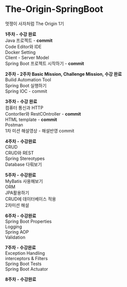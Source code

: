 # The-Origin-SpringBoot
멋쟁이 사자처럼 The Origin 1기
   
**1주차 - 수강 완료**   
Java 프로젝트 - **commit**   
Code Editor와 IDE   
Docker Setting   
Client - Server Model   
Spring Boot 프로젝트 시작하기 - **commit**   
   
**2주차 - 2주차 Basic Mission, Challenge Mission,  수강 완료**   
Builid Automation Tool   
Spring Boot 실행하기   
Spring IOC - commit   
   
**3주차 - 수강 완료**   
컴퓨터 통신과 HTTP   
Contorller와 RestCOntroller - **commit**   
HTML template - **commit**    
Postman   
1차 미션 해설영상 - 해설반영 commit      
   
**4주차 - 수강완료**   
CRUD   
CRUD와 REST   
Spring Stereotypes   
Database 다뤄보기   
   
**5주차 - 수강완료**   
MyBatis 사용해보기   
ORM   
JPA활용하기  
CRUD에 데이터베이스 적용   
2차미션 해설    

**6주차 - 수강완료**   
Spring Boot Properties   
Logging   
Spring AOP   
Validation   

**7주차 - 수강완료**   
Exception Handling   
interceptors & Filters   
Spring Boot Tests   
Spring Boot Actuator   

**8주차 - 수강완료**   

